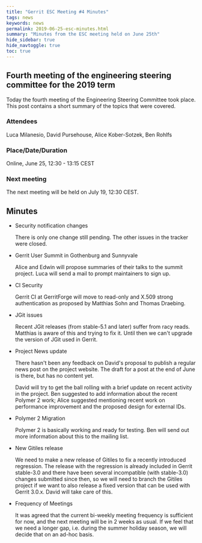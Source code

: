 ```yaml
---
title: "Gerrit ESC Meeting #4 Minutes"
tags: news
keywords: news
permalink: 2019-06-25-esc-minutes.html
summary: "Minutes from the ESC meeting held on June 25th"
hide_sidebar: true
hide_navtoggle: true
toc: true
---
```


## Fourth meeting of the engineering steering committee for the 2019 term

Today the fourth meeting of the Engineering Steering Committee took
place. This post contains a short summary of the topics that were
covered.

### Attendees

Luca Milanesio, David Pursehouse, Alice Kober-Sotzek, Ben Rohlfs

### Place/Date/Duration

Online, June 25, 12:30 - 13:15 CEST

### Next meeting

The next meeting will be held on July 19, 12:30 CEST.

## Minutes

* Security notification changes

  There is only one change still pending. The other issues in the tracker
  were closed.

* Gerrit User Summit in Gothenburg and Sunnyvale

  Alice and Edwin will propose summaries of their talks to the summit
  project. Luca will send a mail to prompt maintainers to sign up.

* CI Security

  Gerrit CI at GerritForge will move to read-only and X.509 strong authentication
  as proposed by Matthias Sohn and Thomas Draebing.

* JGit issues

  Recent JGit releases (from stable-5.1 and later) suffer from racy reads.  Matthias
  is aware of this and trying to fix it. Until then we can't upgrade the version of
  JGit used in Gerrit.

* Project News update

  There hasn't been any feedback on David's proposal to publish a regular news
  post on the project website. The draft for a post at the end of June is there,
  but has no content yet.

  David will try to get the ball rolling with a brief update on recent activity
  in the project. Ben suggested to add information about the recent Polymer 2
  work; Alice suggested mentioning recent work on performance improvement and
  the proposed design for external IDs.

* Polymer 2 Migration

  Polymer 2 is basically working and ready for testing. Ben will send out more
  information about this to the mailing list.

* New Gitiles release

  We need to make a new release of Gitiles to fix a recently introduced regression.
  The release with the regression is already included in Gerrit stable-3.0 and
  there have been several incompatible (with stable-3.0) changes submitted since
  then, so we will need to branch the Gitiles project if we want to also release a
  fixed version that can be used with Gerrit 3.0.x. David will take care of this.

* Frequency of Meetings

  It was agreed that the current bi-weekly meeting frequency is sufficient for
  now, and the next meeting will be in 2 weeks as usual. If we feel that we need
  a longer gap, i.e. during the summer holiday season, we will decide that on
  an ad-hoc basis.
